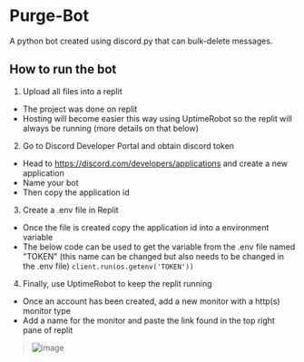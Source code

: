# Purge-Bot
A python bot created using discord.py that can bulk-delete messages.

## How to run the bot
1. Upload all files into a replit
- The project was done on replit
- Hosting will become easier this way using UptimeRobot so the replit will always be running (more details on that below)
2. Go to Discord Developer Portal and obtain discord token
- Head to https://discord.com/developers/applications and create a new application
- Name your bot
- Then copy the application id
3. Create a .env file in Replit
- Once the file is created copy the application id into a environment variable
- The below code can be used to get the variable from the .env file named "TOKEN" (this name can be changed but also needs to be changed in the .env file)
`client.run(os.getenv('TOKEN'))`
4. Finally, use UptimeRobot to keep the replit running
- Once an account has been created, add a new monitor with a http(s) monitor type
- Add a name for the monitor and paste the link found in the top right pane of replit
> ![image](https://user-images.githubusercontent.com/75193860/131389713-9a699142-2c3a-4bfc-b127-576f65c32e97.png)
